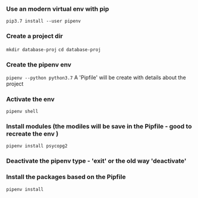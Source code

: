 ### Use an modern virtual env with pip
`pip3.7 install --user pipenv`

### Create a project dir 
`mkdir database-proj`
`cd database-proj`

### Create the pipenv env
`pipenv --python python3.7`
A 'Pipfile' will be create with details about the project

### Activate the env 
`pipenv shell`

### Install modules (the modiles will be save in the Pipfile - good to recreate the env )
`pipenv install psycopg2`

### Deactivate the pipenv type - 'exit' or the old way 'deactivate'

### Install the packages based on the Pipfile
`pipenv install`


